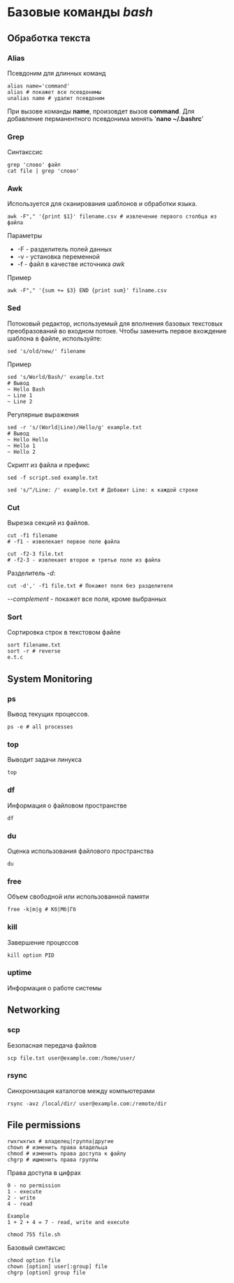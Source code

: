 # Базовые команды *bash*
## Обработка текста
### Alias
Псевдоним для длинных команд 
```
alias name='command' 
alias # покажет все псевдонимы
unalias name # удалит псевдоним
```
При вызове команды **name**, произовдет вызов **command**.
Для добавление перманентного псевдонима менять '**nano ~/.bashrc**'

### Grep
Синтакссис
```
grep 'слово' файл
cat file | grep 'слово'
```

### Awk
Используется для сканирования шаблонов и обработки языка.
```
awk -F"," '{print $1}' filename.csv # извлечение первого столбца из файла
```

Параметры 
- -F - разделитель полей данных
- -v - установка переменной
- -f - файл в качестве источника *awk*

Пример 
```
awk -F"," '{sum += $3} END {print sum}' filname.csv
```

### Sed
Потоковый редактор, используемый для вполнения базовых текстовых преобразований во входном потоке.
Чтобы заменить первое вхождение шаблона в файле, используйте:
```
sed 's/old/new/' filename
```
Пример 
```
sed 's/World/Bash/' example.txt
# Вывод
~ Hello Bash
~ Line 1
~ Line 2
```

Регулярные выражения
```
sed -r 's/(World|Line)/Hello/g' example.txt
# Вывод
~ Hello Hello
~ Hello 1
~ Hello 2
```
Скрипт из файла и префикс
```
sed -f script.sed example.txt

sed 's/^/Line: /' example.txt # Добавит Line: к каждой строке
```

### Cut
Вырезка секций из файлов.
```
cut -f1 filename
# -f1 - извелекает первое поле файла

cut -f2-3 file.txt
# -f2-3 - извлекает второе и третье поле из файла
```

Разделитель *-d*:
```
cut -d',' -f1 file.txt # Покажет поля без разделителя
```
*--complement* - покажет все поля, кроме выбранных

### Sort
Сортировка строк в текстовом файле
```
sort filename.txt
sort -r # reverse
e.t.c
```

## System Monitoring
### ps
Вывод текущих процессов.
```
ps -e # all processes
```
### top
Выводит задачи линукса
```
top
```

### df
Информация о файловом пространстве
```
df
```

### du
Оценка использования файлового пространства
```
du
```

### free
Объем свободной или использованной памяти
```
free -k|m|g # Кб|Мб|Гб
```

### kill
Завершение процессов

```
kill option PID
```

### uptime
Информация о работе системы

## Networking

### scp
Безопасная передача файлов
```
scp file.txt user@example.com:/home/user/
```

### rsync 
Синхронизация каталогов между компьютерами
```
rsync -avz /local/dir/ user@example.com:/remote/dir
```

## File permissions

```
rwxrwxrwx # владелец|группа|другие
chown # изменить права владельца
chmod # изменить права доступа к файлу
chgrp # ищменить права группы
```

Права доступа в цифрах
```
0 - no permission
1 - execute
2 - write
4 - read

Example
1 + 2 + 4 = 7 - read, write and execute

chmod 755 file.sh
```

Базовый синтаксис
```
chmod option file
chown [option] user[:group] file
chgrp [option] group file
```
